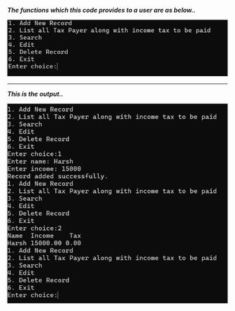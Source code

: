 <html>
  <p><b><i>The functions which this code provides to a user are as below..</i></b></p>
  <img src="./Bank Management/Screenshot 2024-06-24 115053.png"></img>
  <br><hr>
  <p><b><i>This is the output.. </i></b></p>
  <img src="./Bank Management/Screenshot 2024-06-24 115126.png"></img>
</html>
